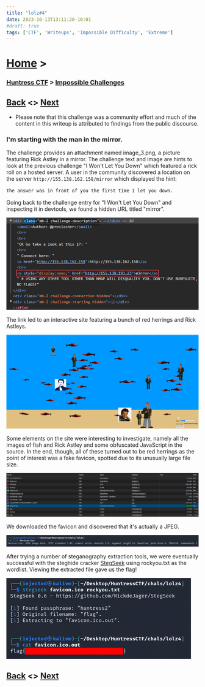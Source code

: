 ```yaml
---
title: "lolz#4"
date: 2023-10-13T13:11:20-10:01
#draft: true
tags: ['CTF', 'Writeups', 'Impossible Difficulty', 'Extreme']
---
```

# [Home](https://jjolley91.github.io/blog/) >

###  [Huntress CTF](https://jjolley91.github.io/blog/huntress_ctf_2023) >  [Impossible Challenges](https://jjolley91.github.io/blog/huntress_ctf_2023/3.Hard/)

## [Back](https://jjolley91.github.io/blog/huntress_ctf_2023/4.impossible/lolz3)  <> [Next](https://jjolley91.github.io/blog/huntress_ctf_2023/4.impossible/lolz5) 

* Please note that this challenge was a community effort and much of the content in this writeup is attributed to findings from the public discourse.

### I'm starting with the man in the mirror.

The challenge provides an attachment named image_3.png, a picture featuring Rick Astley in a mirror. The challenge text and image are hints to look at the previous challenge "I Won't Let You Down" which featured a rick roll on a hosted server. A user in the community discovered a location on the server `http://155.138.162.158/mirror` which displayed the hint:

```txt
The answer was in front of you the first time I let you down.
```

Going back to the challenge entry for "I Won't Let You Down" and inspecting it in devtools, we found a hidden URL titled "mirror".

![lolz4_1](https://github.com/jjolley91/blog/blob/main/static/Huntress_CTF_2023/lolz4_1.png?raw=true)


The link led to an interactive site featuring a bunch of red herrings and Rick Astleys.

![lolz4_2](https://github.com/jjolley91/blog/blob/main/static/Huntress_CTF_2023/lolz4_2.png?raw=true)

Some elements on the site were interesting to investigate, namely all the images of fish and Rick Astley and some obfuscated JavaScript in the source. In the end, though, all of these turned out to be red herrings as the point of interest was a fake favicon, spotted due to its unusually large file size.

![lolz4_3](https://github.com/jjolley91/blog/blob/main/static/Huntress_CTF_2023/lolz4_3.png?raw=true)

We downloaded the favicon and discovered that it's actually a JPEG.

![lolz4_4](https://github.com/jjolley91/blog/blob/main/static/Huntress_CTF_2023/lolz4_4.png?raw=true)

After trying a number of steganography extraction tools, we were eventually successful with the steghide cracker [StegSeek](https://github.com/RickdeJager/StegSeek) using rockyou.txt as the wordlist. Viewing the extracted file gave us the flag!

![lolz4_5](https://github.com/jjolley91/blog/blob/main/static/Huntress_CTF_2023/lolz4_5.png?raw=true)

## [Back](https://jjolley91.github.io/blog/huntress_ctf_2023/4.impossible/lolz3)  <> [Next](https://jjolley91.github.io/blog/huntress_ctf_2023/4.impossible/lolz5) 